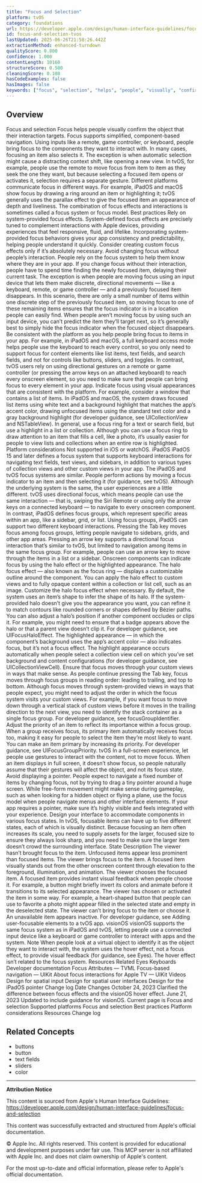 ```yaml
---
title: "Focus and Selection"
platform: tvOS
category: foundations
url: https://developer.apple.com/design/human-interface-guidelines/focus-and-selection
id: focus-and-selection-tvos
lastUpdated: 2025-06-26T21:58:26.442Z
extractionMethod: enhanced-turndown
qualityScore: 0.800
confidence: 1.000
contentLength: 10160
structureScore: 0.500
cleaningScore: 0.108
hasCodeExamples: false
hasImages: false
keywords: ["focus", "selection", "helps", "people", "visually", "confirm", "object", "that", "their", "interaction"]
---
```

## Overview

Focus and selection Focus helps people visually confirm the object that their interaction targets. Focus supports simplified, component-based navigation. Using inputs like a remote, game controller, or keyboard, people bring focus to the components they want to interact with. In many cases, focusing an item also selects it. The exception is when automatic selection might cause a distracting context shift, like opening a new view. In tvOS, for example, people use the remote to move focus from item to item as they seek the one they want, but because selecting a focused item opens or activates it, selection requires a separate gesture. Different platforms communicate focus in different ways. For example, iPadOS and macOS show focus by drawing a ring around an item or highlighting it; tvOS generally uses the parallax effect to give the focused item an appearance of depth and liveliness. The combination of focus effects and interactions is sometimes called a focus system or focus model. Best practices Rely on system-provided focus effects. System-defined focus effects are precisely tuned to complement interactions with Apple devices, providing experiences that feel responsive, fluid, and lifelike. Incorporating system-provided focus behaviors gives your app consistency and predictability, helping people understand it quickly. Consider creating custom focus effects only if it’s absolutely necessary. Avoid changing focus without people’s interaction. People rely on the focus system to help them know where they are in your app. If you change focus without their interaction, people have to spend time finding the newly focused item, delaying their current task. The exception is when people are moving focus using an input device that lets them make discrete, directional movements — like a keyboard, remote, or game controller — and a previously focused item disappears. In this scenario, there are only a small number of items within one discrete step of the previously focused item, so moving focus to one of these remaining items ensures that the focus indicator is in a location people can easily find. When people aren’t moving focus by using such an input device, you can’t predict the item they’ll target next, so it’s generally best to simply hide the focus indicator when the focused object disappears. Be consistent with the platform as you help people bring focus to items in your app. For example, in iPadOS and macOS, a full keyboard access mode helps people use the keyboard to reach every control, so you only need to support focus for content elements like list items, text fields, and search fields, and not for controls like buttons, sliders, and toggles. In contrast, tvOS users rely on using directional gestures on a remote or game controller (or pressing the arrow keys on an attached keyboard) to reach every onscreen element, so you need to make sure that people can bring focus to every element in your app. Indicate focus using visual appearances that are consistent with the platform. For example, consider a window that contains a list of items. In iPadOS and macOS, the system draws focused list items using white text and a background highlight that matches the app’s accent color, drawing unfocused items using the standard text color and a gray background highlight (for developer guidance, see UICollectionView and NSTableView). In general, use a focus ring for a text or search field, but use a highlight in a list or collection. Although you can use a focus ring to draw attention to an item that fills a cell, like a photo, it’s usually easier for people to view lists and collections when an entire row is highlighted. Platform considerations Not supported in iOS or watchOS. iPadOS iPadOS 15 and later defines a focus system that supports keyboard interactions for navigating text fields, text views, and sidebars, in addition to various types of collection views and other custom views in your app. The iPadOS and tvOS focus systems are similar. People perform actions by moving a focus indicator to an item and then selecting it (for guidance, see tvOS). Although the underlying system is the same, the user experiences are a little different. tvOS uses directional focus, which means people can use the same interaction — that is, swiping the Siri Remote or using only the arrow keys on a connected keyboard — to navigate to every onscreen component. In contrast, iPadOS defines focus groups, which represent specific areas within an app, like a sidebar, grid, or list. Using focus groups, iPadOS can support two different keyboard interactions. Pressing the Tab key moves focus among focus groups, letting people navigate to sidebars, grids, and other app areas. Pressing an arrow key supports a directional focus interaction that’s similar to tvOS, but limited to navigation among items in the same focus group. For example, people can use an arrow key to move through the items in a list or a sidebar. Onscreen components can indicate focus by using the halo effect or the highlighted appearance. The halo focus effect — also known as the focus ring — displays a customizable outline around the component. You can apply the halo effect to custom views and to fully opaque content within a collection or list cell, such as an image. Customize the halo focus effect when necessary. By default, the system uses an item’s shape to infer the shape of its halo. If the system-provided halo doesn’t give you the appearance you want, you can refine it to match contours like rounded corners or shapes defined by Bézier paths. You can also adjust a halo’s position if another component occludes or clips it. For example, you might need to ensure that a badge appears above the halo or that a parent view doesn’t clip it. For developer guidance, see UIFocusHaloEffect. The highlighted appearance — in which the component’s background uses the app’s accent color — also indicates focus, but it’s not a focus effect. The highlight appearance occurs automatically when people select a collection view cell on which you’ve set background and content configurations (for developer guidance, see UICollectionViewCell). Ensure that focus moves through your custom views in ways that make sense. As people continue pressing the Tab key, focus moves through focus groups in reading order: leading to trailing, and top to bottom. Although focus moves through system-provided views in ways that people expect, you might need to adjust the order in which the focus system visits your custom views. For example, if you want focus to move down through a vertical stack of custom views before it moves in the trailing direction to the next view, you need to identify the stack container as a single focus group. For developer guidance, see focusGroupIdentifier. Adjust the priority of an item to reflect its importance within a focus group. When a group receives focus, its primary item automatically receives focus too, making it easy for people to select the item they’re most likely to want. You can make an item primary by increasing its priority. For developer guidance, see UIFocusGroupPriority. tvOS In a full-screen experience, let people use gestures to interact with the content, not to move focus. When an item displays in full screen, it doesn’t show focus, so people naturally assume that their gestures will affect the object, and not its focus state. Avoid displaying a pointer. People expect to navigate a fixed number of items by changing focus, not by trying to drag a tiny pointer around a huge screen. While free-form movement might make sense during gameplay, such as when looking for a hidden object or flying a plane, use the focus model when people navigate menus and other interface elements. If your app requires a pointer, make sure it’s highly visible and feels integrated with your experience. Design your interface to accommodate components in various focus states. In tvOS, focusable items can have up to five different states, each of which is visually distinct. Because focusing an item often increases its scale, you need to supply assets for the larger, focused size to ensure they always look sharp, and you need to make sure the larger item doesn’t crowd the surrounding interface. State Description The viewer hasn’t brought focus to the item. Unfocused items appear less prominent than focused items. The viewer brings focus to the item. A focused item visually stands out from the other onscreen content through elevation to the foreground, illumination, and animation. The viewer chooses the focused item. A focused item provides instant visual feedback when people choose it. For example, a button might briefly invert its colors and animate before it transitions to its selected appearance. The viewer has chosen or activated the item in some way. For example, a heart-shaped button that people can use to favorite a photo might appear filled in the selected state and empty in the deselected state. The viewer can’t bring focus to the item or choose it. An unavailable item appears inactive. For developer guidance, see Adding user-focusable elements to a tvOS app. visionOS visionOS supports the same focus system as in iPadOS and tvOS, letting people use a connected input device like a keyboard or game controller to interact with apps and the system. Note When people look at a virtual object to identify it as the object they want to interact with, the system uses the hover effect, not a focus effect, to provide visual feedback (for guidance, see Eyes). The hover effect isn’t related to the focus system. Resources Related Eyes Keyboards Developer documentation Focus Attributes — TVML Focus-based navigation — UIKit About focus interactions for Apple TV — UIKit Videos Design for spatial input Design for spatial user interfaces Design for the iPadOS pointer Change log Date Changes October 24, 2023 Clarified the difference between focus effects and the visionOS hover effect. June 21, 2023 Updated to include guidance for visionOS. Current page is Focus and selection Supported platforms Focus and selection Best practices Platform considerations Resources Change log

## Related Concepts

- buttons
- button
- text fields
- sliders
- color

---

**Attribution Notice**

This content is sourced from Apple's Human Interface Guidelines: https://developer.apple.com/design/human-interface-guidelines/focus-and-selection

This content was successfully extracted and structured from Apple's official documentation.

© Apple Inc. All rights reserved. This content is provided for educational and development purposes under fair use. This MCP server is not affiliated with Apple Inc. and does not claim ownership of Apple's content.

For the most up-to-date and official information, please refer to Apple's official documentation.
